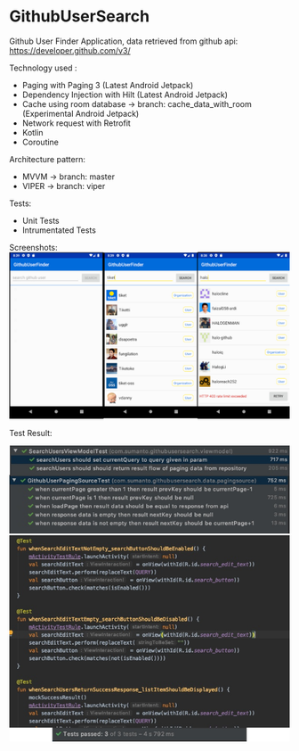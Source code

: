 # GithubUserSearch
Github User Finder Application, data retrieved from github api: https://developer.github.com/v3/

Technology used :
- Paging with Paging 3 (Latest Android Jetpack)
- Dependency Injection with Hilt (Latest Android Jetpack)
- Cache using room database -> branch: cache_data_with_room (Experimental Android Jetpack)
- Network request with Retrofit
- Kotlin
- Coroutine

Architecture pattern:
- MVVM -> branch: master
- VIPER -> branch: viper

Tests:
- Unit Tests
- Intrumentated Tests

Screenshots:
![Screenshot](screenshots.jpg)

Test Result:

![Screenshot](unit_test_result.jpg)
![Screenshot](instrumented_test_result.jpg)

